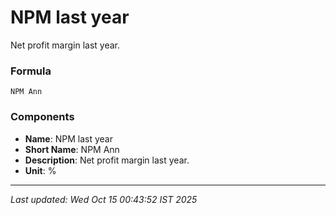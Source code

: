 # NPM last year
Net profit margin last year.

### Formula
```text
NPM Ann
```


### Components
- **Name**: NPM last year
- **Short Name**: NPM Ann
- **Description**: Net profit margin last year.
- **Unit**: %

---
*Last updated: Wed Oct 15 00:43:52 IST 2025*
